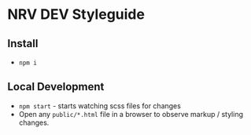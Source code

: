 # NRV DEV Styleguide

## Install
 - `npm i`

## Local Development
 - `npm start` - starts watching scss files for changes
 - Open any `public/*.html` file in a browser to observe markup / styling changes.
